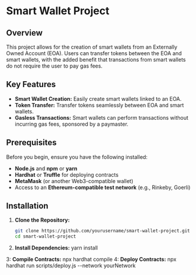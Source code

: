 # Smart Wallet Project

## Overview
This project allows for the creation of smart wallets from an Externally Owned Account (EOA). Users can transfer tokens between the EOA and smart wallets, with the added benefit that transactions from smart wallets do not require the user to pay gas fees.

## Key Features
- **Smart Wallet Creation:** Easily create smart wallets linked to an EOA.
- **Token Transfer:** Transfer tokens seamlessly between EOA and smart wallets.
- **Gasless Transactions:** Smart wallets can perform transactions without incurring gas fees, sponsored by a paymaster.

## Prerequisites
Before you begin, ensure you have the following installed:
- **Node.js** and **npm** or **yarn**
- **Hardhat** or **Truffle** for deploying contracts
- **MetaMask** (or another Web3-compatible wallet)
- Access to an **Ethereum-compatible test network** (e.g., Rinkeby, Goerli)

## Installation

1. **Clone the Repository:**
   ```bash
   git clone https://github.com/yourusername/smart-wallet-project.git
   cd smart-wallet-project
2. **Install Dependencies:**
yarn install

3: **Compile Contracts:**
npx hardhat compile
4: **Deploy Contracts:**
npx hardhat run scripts/deploy.js --network yourNetwork


